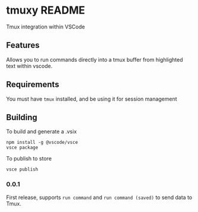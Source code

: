 # tmuxy README

Tmux integration within VSCode

## Features

Allows you to run commands directly into a tmux buffer from highlighted text within vscode.

## Requirements

You must have `tmux` installed, and be using it for session management

## Building

To build and generate a .vsix
```
npm install -g @vscode/vsce
vsce package
```

To publish to store
```
vsce publish
```

### 0.0.1

First release, supports `run command` and `run command (saved)` to send data to Tmux.
